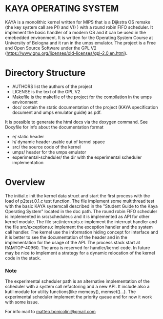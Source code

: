# KAYA OPERATING SYSTEM

KAYA is a monolithic kernel written for MIPS that is a Dijkstra  OS remake (the key system call are P() and V() ) with a round robin FIFO scheduler. 
It implement the basic handler of a modern OS and it can be used in the emebedded environment. 
It is written for the Operating System Course at University of Bologna and it run in the umps emulator. 
The project is a Free and Open Source Software under the GPL V2 (https://www.gnu.org/licenses/old-licenses/gpl-2.0.en.html).

# Directory Structure

  - AUTHORS list the authors of the project
  - LICENSE is the text of the GPL V2
  - Makefile is the makefile of the project for the compilation in the umps environment
  - doc/ contain the static documentation of the project (KAYA specification document and umps emulator guide) as pdf. 
  
 It is possible to generate the html docs via the doxygen command. See Doxyfile for info about the documentation format
  - e/ static header
  - h/ dynamic header usable out of kernel space
  - src/ the source code of the kernel
  - umps/ header for the umps emulator
  - experimental-scheduler/ the dir with the experimental scheduler implementation

# Overview
The initial.c  init the kernel data struct and start the first process with the load of p2test.0.1.c test function. 
The file implement some multithread test with the basic KAYA systemcall described in the "Student Guide to the Kaya Operating System" located in the doc path. 
The round robin FIFO scheduler is implemented in src/scheduler.c and it is implemented as API for other kernel module. 
The file src/interrupts.c implement the interrupt handler and the file src/exceptions.c implement the exception handler and the system call handler. 
The kernel use the information hiding concept for interface and it is better to see the documentation of the header and in the implementation for the usage of the API. 
The process stack start at RAMTOP-40960. The area is reserved for handler/kernel code. 
In future may be nice to implement a strategy for a dynamic relocation of the kernel code in the stack. 


### Note 
The experimental scheduler path is an alternative implementation of the scheduler with a system call refactoring and a new API. It include also a kutil module for utility functions(like memcpy(), memset()...). 
The experimental scheduler implement the priority queue and for now it work with some issue. 
 
For info mail to matteo.bonicolini@gmail.com
